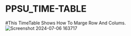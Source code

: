 # PPSU_TIME-TABLE

#This TimeTable Shows How To Marge Row And Colums.
![Screenshot 2024-07-06 163717](https://github.com/Akshat5303/PPSU_TIME-TABLE/assets/155866407/e65e7921-4800-41a4-bc69-dd3489b21401)
